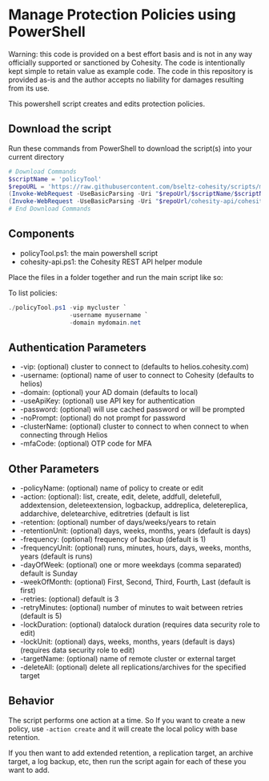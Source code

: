 # Manage Protection Policies using PowerShell

Warning: this code is provided on a best effort basis and is not in any way officially supported or sanctioned by Cohesity. The code is intentionally kept simple to retain value as example code. The code in this repository is provided as-is and the author accepts no liability for damages resulting from its use.

This powershell script creates and edits protection policies.

## Download the script

Run these commands from PowerShell to download the script(s) into your current directory

```powershell
# Download Commands
$scriptName = 'policyTool'
$repoURL = 'https://raw.githubusercontent.com/bseltz-cohesity/scripts/master/powershell'
(Invoke-WebRequest -UseBasicParsing -Uri "$repoUrl/$scriptName/$scriptName.ps1").content | Out-File "$scriptName.ps1"; (Get-Content "$scriptName.ps1") | Set-Content "$scriptName.ps1"
(Invoke-WebRequest -UseBasicParsing -Uri "$repoUrl/cohesity-api/cohesity-api.ps1").content | Out-File cohesity-api.ps1; (Get-Content cohesity-api.ps1) | Set-Content cohesity-api.ps1
# End Download Commands
```

## Components

* policyTool.ps1: the main powershell script
* cohesity-api.ps1: the Cohesity REST API helper module

Place the files in a folder together and run the main script like so:

To list policies:

```powershell
./policyTool.ps1 -vip mycluster `
                 -username myusername `
                 -domain mydomain.net
```

## Authentication Parameters

* -vip: (optional) cluster to connect to (defaults to helios.cohesity.com)
* -username: (optional) name of user to connect to Cohesity (defaults to helios)
* -domain: (optional) your AD domain (defaults to local)
* -useApiKey: (optional) use API key for authentication
* -password: (optional) will use cached password or will be prompted
* -noPrompt: (optional) do not prompt for password
* -clusterName: (optional) cluster to connect to when connect to when connecting through Helios
* -mfaCode: (optional) OTP code for MFA

## Other Parameters

* -policyName: (optional) name of policy to create or edit
* -action: (optional): list, create, edit, delete, addfull, deletefull, addextension, deleteextension, logbackup, addreplica, deletereplica, addarchive, deletearchive, editretries (default is list
* -retention: (optional) number of days/weeks/years to retain
* -retentionUnit: (optional) days, weeks, months, years (default is days)
* -frequency: (optional) frequency of backup (default is 1)
* -frequencyUnit: (optional) runs, minutes, hours, days, weeks, months, years (default is runs)
* -dayOfWeek: (optional) one or more weekdays (comma separated) default is Sunday
* -weekOfMonth: (optional) First, Second, Third, Fourth, Last (default is first)
* -retries: (optional) default is 3
* -retryMinutes: (optional) number of minutes to wait between retries (default is 5)
* -lockDuration: (optional) datalock duration (requires data security role to edit)
* -lockUnit: (optional) days, weeks, months, years (default is days) (requires data security role to edit)
* -targetName: (optional) name of remote cluster or external target
* -deleteAll: (optional) delete all replications/archives for the specified target

## Behavior

The script performs one action at a time. So If you want to create a new policy, use `-action create` and it will create the local policy with base retention.

If you then want to add extended retention, a replication target, an archive target, a log backup, etc, then run the script again for each of these you want to add.
